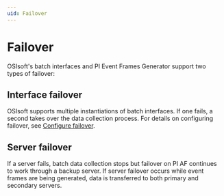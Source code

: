 ```yaml
---
uid: Failover
---
```


# Failover 

OSIsoft's batch interfaces and PI Event Frames Generator support two types of failover: 

## Interface failover 

OSIsoft supports multiple instantiations of batch interfaces. If one fails, a second takes over the data collection process. For details on configuring failover, see [Configure failover](xref:BIF_ConfigureInstancesForFailover).

## Server failover 
   
If a server fails, batch data collection stops but failover on PI AF continues to work through a backup server. If server failover occurs while event frames are being generated, data is transferred to both primary and secondary servers. 
